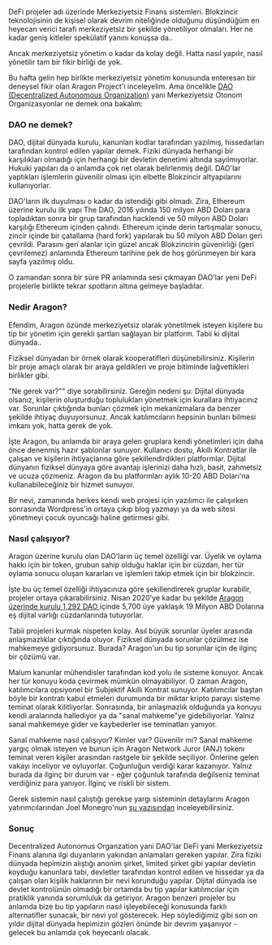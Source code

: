 DeFi projeler adı üzerinde Merkeziyetsiz Finans sistemleri. Blokzincir teknolojisinin de kişisel olarak devrim niteliğinde olduğunu düşündüğüm en heyecan verici tarafı merkeziyetsiz bir şekilde yönetiliyor olmaları. Her ne kadar geniş kitleler spekülatif yanını konuşsa da.. 

Ancak merkeziyetsiz yönetim o kadar da kolay değil. Hatta nasıl yapılır, nasıl yönetilir tam bir fikir birliği de yok. 

Bu hafta gelin hep birlikte merkeziyetsiz yönetim konusunda enteresan bir deneysel fikir olan Aragon Project'i inceleyelim. Ama öncelikle [DAO (Decentralized Autonomous Organization)](https://en.wikipedia.org/wiki/Decentralized_autonomous_organization) yani Merkeziyetsiz Otonom Organizasyonlar ne demek ona bakalım: 

### DAO ne demek?
DAO, dijital dünyada kurulu, kanunları kodlar tarafından yazılmış, hissedarları tarafından kontrol edilen yapılar demek. Fiziki dünyada herhangi bir karşılıkları olmadığı için herhangi bir devletin denetimi altında sayılmıyorlar. Hukuki yapıları da o anlamda çok net olarak belirlenmiş değil. DAO'lar yaptıkları işlemlerin güvenilir olması için elbette Blokzincir altyapılarını kullanıyorlar. 

DAO'ların ilk duyulması o kadar da istendiği gibi olmadı. Zira, Ethereum üzerine kurulu ilk yapı The DAO, 2016 yılında 150 milyon ABD Doları para topladıktan sonra bir grup tarafından hacklendi ve 50 milyon ABD Doları karşılığı Ethereum içinden çalındı. Ethereum içinde derin tartışmalar sonucu, zincir içinde bir çatallama (hard fork) yapılarak bu 50 milyon ABD Doları geri çevrildi. Parasını geri alanlar için güzel ancak Blokzincirin güvenirliği (geri çevrilemez) anlamında Ethereum tarihine pek de hoş görünmeyen bir kara sayfa yazılmış oldu. 

O zamandan sonra bir süre PR anlamında sesi çıkmayan DAO'lar yeni DeFi projelerle birlikte tekrar spotların altına gelmeye başladılar. 

### Nedir Aragon?
Efendim, Aragon özünde merkeziyetsiz olarak yönetilmek isteyen kişilere bu tip bir yönetim için gerekli şartları sağlayan bir platform. Tabii ki dijital dünyada.. 

Fiziksel dünyadan bir örnek olarak kooperatifleri düşünebilirsiniz. Kişilerin bir proje amaçlı olarak bir araya geldikleri ve proje bitiminde lağvettikleri birlikler gibi. 

"Ne gerek var?"" diye sorabilirsiniz. Gereğin nedeni şu: Dijital dünyada olsanız, kişilerin oluşturduğu toplulukları yönetmek için kurallara ihtiyacınız var. Sorunlar çıktığında bunları çözmek için mekanizmalara da benzer şekilde ihtiyaç duyuyorsunuz. Ancak katılımcıların hepsinin bunları bilmesi imkanı yok, hatta gerek de yok. 

İşte Aragon, bu anlamda bir araya gelen gruplara kendi yönetimleri için daha önce denenmiş hazır şablonlar sunuyor. Kullanıcı dostu, Akıllı Kontratlar ile çalışan ve kişilerin ihtiyaçlarına göre şekillendirdikleri platformlar. Dijital dünyanın fiziksel dünyaya göre avantajı işlerinizi daha hızlı, basit, zahmetsiz ve ucuza çözmeniz. Aragon da bu platformları aylık 10-20 ABD Doları'na kullanabileceğiniz bir hizmet sunuyor. 

Bir nevi, zamanında herkes kendi web projesi için yazılımcı ile çalışırken sonrasında Wordpress'in ortaya çıkıp blog yazmayı ya da web sitesi yönetmeyi çocuk oyuncağı haline getirmesi gibi.

### Nasıl çalışıyor?

Aragon üzerine kurulu olan DAO'ların üç temel özelliği var. Üyelik ve oylama hakkı için bir token, grubun sahip olduğu haklar için bir cüzdan, her tür oylama sonucu oluşan kararları ve işlemleri takip etmek için bir blokzincir. 

İşte bu üç temel özelliği ihtiyacınıza göre şekillendirerek gruplar kurabilir, projeler ortaya çıkarabilirsiniz. Nisan 2020'ye kadar bu şekilde [Aragon üzerinde kurulu 1,292 DAO ](https://poweredby.aragon.org/) içinde 5,700 üye yaklaşık 19 Milyon ABD Dolarına eş dijital varlığı cüzdanlarında tutuyorlar. 

Tabii projeleri kurmak nispeten kolay. Asıl büyük sorunlar üyeler arasında anlaşmazlıklar çıktığında oluyor. Fiziksel dünyada sorunlar çözülmez ise mahkemeye gidiyorsunuz. Burada? Aragon'un bu tip sorunlar için de ilginç bir çözümü var. 

Malum kanunlar mühendisler tarafından kod yolu ile sisteme konuyor. Ancak her tür konuyu koda çevirmek mümkün olmayabiliyor. O zaman Aragon, katılımcılara opsiyonel bir Subjektif Akıllı Kontrat sunuyor. Katılımcılar baştan böyle bir kontratı kabul etmeleri durumunda bir miktar kripto parayı sisteme teminat olarak kilitliyorlar. Sonrasında, bir anlaşmazlık olduğunda ya konuyu kendi aralarında hallediyor ya da "sanal mahkeme"ye gidebiliyorlar. Yalnız sanal mahkemeye gider ve kaybederler ise teminatları yanıyor. 

Sanal mahkeme nasıl çalışıyor? Kimler var? Güvenilir mi? Sanal mahkeme yargıç olmak isteyen ve bunun için Aragon Network Juror (ANJ) tokenı teminat veren kişiler arasından rastgele bir şekilde seçiliyor. Önlerine gelen vakayı inceliyor ve oyluyorlar. Çoğunluğun verdiği karar kazanıyor. Yalnız burada da ilginç bir durum var - eğer çoğunluk tarafında değilseniz teminat verdiğiniz para yanıyor. İlginç ve riskli bir sistem. 

Gerek sistemin nasıl çalıştığı gerekse yargı sisteminin detaylarını Aragon yatırımcılarından Joel Monegro'nun [şu yazısından](https://www.placeholder.vc/blog/2020/5/7/aragon-daos) inceleyebilirsiniz. 

### Sonuç

Decentralized Autonomus Organzation yani DAO'lar DeFi yani Merkeziyetsiz Finans alanına ilgi duyanların yakından anlamaları gereken yapılar. Zira fiziki dünyada hepimizin alıştığı anonim şirket, limited şirket gibi yapılar devletin koyduğu kanunlara tabi, devletler tarafından kontrol edilen ve hissedar ya da çalışan olan kişilik haklarının bir nevi korunduğu yapılar. Dijital dünyada ise devlet kontrolünün olmadığı bir ortamda bu tip yapılar katılımcılar için pratiklik yanında sorumluluk da getiriyor. Aragon benzeri projeler bu anlamda bize bu tip yapıların nasıl işleyebileceği konusunda farklı alternatifler sunacak, bir nevi yol gösterecek. Hep söylediğimiz gibi son on yıldır dijital dünyada hepimizin gözleri önünde bir devrim yaşanıyor - gelecek bu anlamda çok heyecanlı olacak. 


